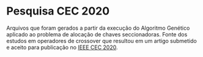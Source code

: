 # Pesquisa CEC 2020

Arquivos que foram gerados a partir da execução do Algoritmo Genético aplicado
ao problema de alocação de chaves seccionadoras. Fonte dos estudos em operadores
de crossover que resultou em um artigo submetido e aceito para publicação no
[IEEE CEC 2020](https://wcci2020.org/).